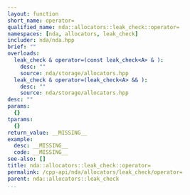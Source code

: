 ```yaml
---
layout: function
short_name: operator=
qualified_name: nda::allocators::leak_check::operator=
namespaces: [nda, allocators, leak_check]
includer: nda/nda.hpp
brief: ""
overloads:
  leak_check & operator=(const leak_check<A> & ):
    desc: ""
    source: nda/storage/allocators.hpp
  leak_check & operator=(leak_check<A> && ):
    desc: ""
    source: nda/storage/allocators.hpp
desc: ""
params:
  {}
tparams:
  {}
return_value: __MISSING__
example:
  desc: __MISSING__
  code: __MISSING__
see-also: []
title: nda::allocators::leak_check::operator=
permalink: /cpp-api/nda/allocators/leak_check/operator=
parent: nda::allocators::leak_check
...
```



